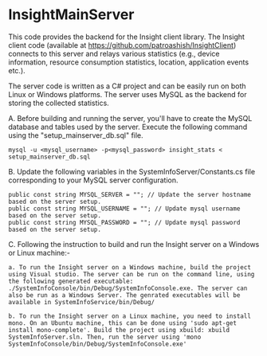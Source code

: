 InsightMainServer
=================

This code provides the backend for the Insight client library. The Insight client code (available at https://github.com/patroashish/InsightClient) connects to this server and relays various statistics (e.g., device information, resource consumption statistics, location, application events etc.).

The server code is written as a C# project and can be easily run on both Linux or Windows platforms. The server uses MySQL as the backend for storing the collected statistics.

A. Before building and running the server, you'll have to create the MySQL database and tables used by the server. Execute the following command using the "setup_mainserver_db.sql" file.

    mysql -u <mysql_username> -p<mysql_password> insight_stats < setup_mainserver_db.sql

B. Update the following variables in the SystemInfoServer/Constants.cs file corresponding to your MySQL server configuration.

    public const string MYSQL_SERVER = ""; // Update the server hostname based on the server setup.
    public const string MYSQL_USERNAME = ""; // Update mysql username based on the server setup.
    public const string MYSQL_PASSWORD = ""; // Update mysql password based on the server setup.

C. Following the instruction to build and run the Insight server on a Windows or Linux machine:-

    a. To run the Insight server on a Windows machine, build the project using Visual studio. The server can be run on the command line, using the following generated executable: ./SystemInfoConsole/bin/Debug/SystemInfoConsole.exe. The server can also be run as a Windows Server. The genrated executables will be available in SystemInfoService/bin/Debug/

    b. To run the Insight server on a Linux machine, you need to install mono. On an Ubuntu machine, this can be done using 'sudo apt-get install mono-complete'. Build the project using xbuild: xbuild SystemInfoServer.sln. Then, run the server using 'mono SystemInfoConsole/bin/Debug/SystemInfoConsole.exe'

